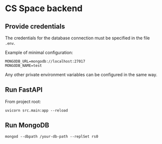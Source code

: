# CS Space backend
## Provide credentials
The credentials for the database connection
must be specified in the file `.env`.

Example of minimal configuration:
```
MONGODB_URL=mongodb://localhost:27017
MONGODB_NAME=test
```

Any other private environment variables can be configured in the same way.

## Run FastAPI

From project root:

```#shell
uvicorn src.main:app --reload
```

## Run MongoDB

```#shell
mongod --dbpath /your-db-path --replSet rs0
```
